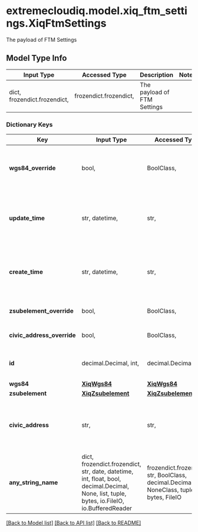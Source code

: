 # extremecloudiq.model.xiq_ftm_settings.XiqFtmSettings

The payload of FTM Settings

## Model Type Info
Input Type | Accessed Type | Description | Notes
------------ | ------------- | ------------- | -------------
dict, frozendict.frozendict,  | frozendict.frozendict,  | The payload of FTM Settings | 

### Dictionary Keys
Key | Input Type | Accessed Type | Description | Notes
------------ | ------------- | ------------- | ------------- | -------------
**wgs84_override** | bool,  | BoolClass,  | World Geodetic System 1984 (WGS84) override | 
**update_time** | str, datetime,  | str,  | The last update time | value must conform to RFC-3339 date-time
**create_time** | str, datetime,  | str,  | The create time | value must conform to RFC-3339 date-time
**zsubelement_override** | bool,  | BoolClass,  | Z Subelement override. | 
**civic_address_override** | bool,  | BoolClass,  | Civic Address override. | 
**id** | decimal.Decimal, int,  | decimal.Decimal,  | The unique identifier | value must be a 64 bit integer
**wgs84** | [**XiqWgs84**](XiqWgs84.md) | [**XiqWgs84**](XiqWgs84.md) |  | [optional] 
**zsubelement** | [**XiqZsubelement**](XiqZsubelement.md) | [**XiqZsubelement**](XiqZsubelement.md) |  | [optional] 
**civic_address** | str,  | str,  | Civic Address as hex encoded RFC4776 formatted string. | [optional] 
**any_string_name** | dict, frozendict.frozendict, str, date, datetime, int, float, bool, decimal.Decimal, None, list, tuple, bytes, io.FileIO, io.BufferedReader | frozendict.frozendict, str, BoolClass, decimal.Decimal, NoneClass, tuple, bytes, FileIO | any string name can be used but the value must be the correct type | [optional]

[[Back to Model list]](../../README.md#documentation-for-models) [[Back to API list]](../../README.md#documentation-for-api-endpoints) [[Back to README]](../../README.md)

